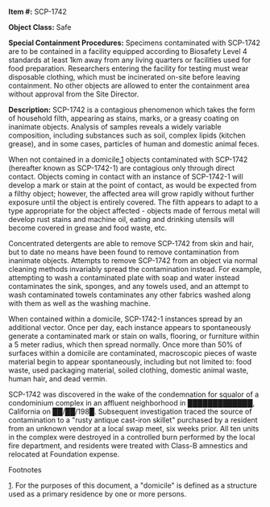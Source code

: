 **Item #:** SCP-1742

**Object Class:** Safe

**Special Containment Procedures:** Specimens contaminated with SCP-1742 are to be contained in a facility equipped according to Biosafety Level 4 standards at least 1km away from any living quarters or facilities used for food preparation. Researchers entering the facility for testing must wear disposable clothing, which must be incinerated on-site before leaving containment. No other objects are allowed to enter the containment area without approval from the Site Director.

**Description:** SCP-1742 is a contagious phenomenon which takes the form of household filth, appearing as stains, marks, or a greasy coating on inanimate objects. Analysis of samples reveals a widely variable composition, including substances such as soil, complex lipids (kitchen grease), and in some cases, particles of human and domestic animal feces.

When not contained in a domicile,[1](javascript:;) objects contaminated with SCP-1742 (hereafter known as SCP-1742-1) are contagious only through direct contact. Objects coming in contact with an instance of SCP-1742-1 will develop a mark or stain at the point of contact, as would be expected from a filthy object; however, the affected area will grow rapidly without further exposure until the object is entirely covered. The filth appears to adapt to a type appropriate for the object affected - objects made of ferrous metal will develop rust stains and machine oil, eating and drinking utensils will become covered in grease and food waste, etc.

Concentrated detergents are able to remove SCP-1742 from skin and hair, but to date no means have been found to remove contamination from inanimate objects. Attempts to remove SCP-1742 from an object via normal cleaning methods invariably spread the contamination instead. For example, attempting to wash a contaminated plate with soap and water instead contaminates the sink, sponges, and any towels used, and an attempt to wash contaminated towels contaminates any other fabrics washed along with them as well as the washing machine.

When contained within a domicile, SCP-1742-1 instances spread by an additional vector. Once per day, each instance appears to spontaneously generate a contaminated mark or stain on walls, flooring, or furniture within a 5 meter radius, which then spread normally. Once more than 50% of surfaces within a domicile are contaminated, macroscopic pieces of waste material begin to appear spontaneously, including but not limited to: food waste, used packaging material, soiled clothing, domestic animal waste, human hair, and dead vermin.

SCP-1742 was discovered in the wake of the condemnation for squalor of a condominium complex in an affluent neighborhood in █████████████, California on ██/██/198█. Subsequent investigation traced the source of contamination to a "rusty antique cast-iron skillet" purchased by a resident from an unknown vendor at a local swap meet, six weeks prior. All ten units in the complex were destroyed in a controlled burn performed by the local fire department, and residents were treated with Class-B amnestics and relocated at Foundation expense.

Footnotes

[1](javascript:;). For the purposes of this document, a "domicile" is defined as a structure used as a primary residence by one or more persons.